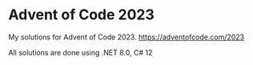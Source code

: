 # Advent of Code 2023

My solutions for Advent of Code 2023. <https://adventofcode.com/2023>

All solutions are done using .NET 8.0, C# 12
